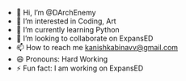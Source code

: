 - 👋 Hi, I’m @DArchEnemy
- 👀 I’m interested in Coding, Art
- 🌱 I’m currently learning Python
- 💞️ I’m looking to collaborate on ExpansED
- 📫 How to reach me kanishkabinavv@gmail.com
- 😄 Pronouns: Hard Working
- ⚡ Fun fact: I am working on ExpansED

<!---
DArchEnemy/DArchEnemy is a ✨ special ✨ repository because its `README.md` (this file) appears on your GitHub profile.
You can click the Preview link to take a look at your changes.
--->
